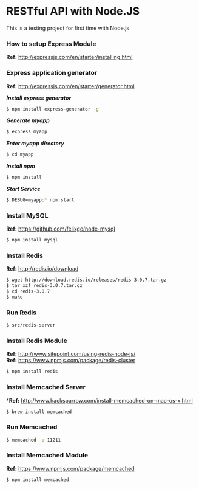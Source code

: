 # RESTful API with Node.JS
This is a testing project for first time with Node.js  

### How to setup Express Module  
**Ref:** http://expressjs.com/en/starter/installing.html  

### Express application generator  
**Ref:** http://expressjs.com/en/starter/generator.html  

***Install express generator***
```sh
$ npm install express-generator -g  
```
***Generate myapp***
```sh
$ express myapp  
```
***Enter myapp directory***
```sh
$ cd myapp  
```
***Install npm***
```sh
$ npm install  
```
***Start Service***
```sh
$ DEBUG=myapp:* npm start  
```

### Install MySQL
**Ref:** https://github.com/felixge/node-mysql  
```sh
$ npm install mysql
```

### Install Redis 
**Ref:** http://redis.io/download  
```sh
$ wget http://download.redis.io/releases/redis-3.0.7.tar.gz  
$ tar xzf redis-3.0.7.tar.gz  
$ cd redis-3.0.7  
$ make  
```

### Run Redis
```sh
$ src/redis-server  
```

### Install Redis Module
**Ref:** http://www.sitepoint.com/using-redis-node-js/  
**Ref:** https://www.npmjs.com/package/redis-cluster  
```sh
$ npm install redis  
```

### Install Memcached Server  
***Ref:** http://www.hacksparrow.com/install-memcached-on-mac-os-x.html  
```sh
$ brew install memcached  
```

### Run Memcached  
```sh
$ memcached -p 11211  
```

### Install Memcached Module
**Ref:** https://www.npmjs.com/package/memcached
```sh
$ npm install memcached
```